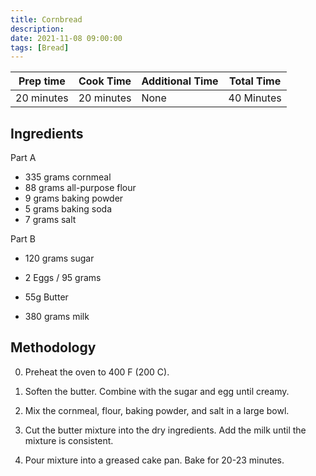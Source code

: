 ```yaml
---
title: Cornbread
description:
date: 2021-11-08 09:00:00
tags: [Bread]
---
```


| Prep time     | Cook Time     | Additional Time   | Total Time    |
|---------------|---------------|-------------------|---------------|
| 20 minutes    | 20 minutes    | None              | 40 Minutes    |

## Ingredients

Part A
- 335 grams cornmeal
- 88 grams all-purpose flour
- 9 grams baking powder
- 5 grams baking soda
- 7 grams salt

Part B
- 120 grams sugar
- 2 Eggs / 95 grams
- 55g Butter

- 380 grams milk

## Methodology

0. Preheat the oven to 400 F (200 C). 

1. Soften the butter. Combine with the sugar and egg until creamy.

2. Mix the cornmeal, flour, baking powder, and salt in a large bowl.

3. Cut the butter mixture into the dry ingredients. Add the milk until the mixture is consistent.

4. Pour mixture into a greased cake pan. Bake for 20-23 minutes.